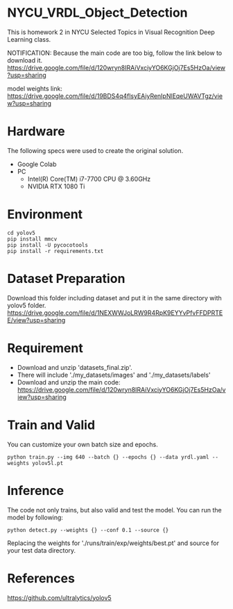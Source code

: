 # NYCU_VRDL_Object_Detection
This is homework 2 in NYCU Selected Topics in Visual Recognition Deep Learning class.

NOTIFICATION:
Because the main code are too big, follow the link below to download it.
https://drive.google.com/file/d/120wryn8IRAiVxciyYO6KGjOj7Es5HzOa/view?usp=sharing

model weights link:
https://drive.google.com/file/d/19BDS4q4flsyEAiyRenIpNlEqeUWAVTgz/view?usp=sharing

# Hardware
The following specs were used to create the original solution.
* Google Colab
* PC
  * Intel(R) Core(TM) i7-7700 CPU @ 3.60GHz
  * NVIDIA RTX 1080 Ti

# Environment
```
cd yolov5
pip install mmcv
pip install -U pycocotools
pip install -r requirements.txt
```

# Dataset Preparation
Download this folder including dataset and put it in the same directory with yolov5 folder.
https://drive.google.com/file/d/1NEXWWJoLRW9R4RpK9EYYvPfvFFDPRTEE/view?usp=sharing

# Requirement
* Download and unzip 'datasets_final.zip'.
* There will include './my_datasets/images' and './my_datasets/labels' 
* Download and unzip the main code: https://drive.google.com/file/d/120wryn8IRAiVxciyYO6KGjOj7Es5HzOa/view?usp=sharing

# Train and Valid
You can customize your own batch size and epochs.
```
python train.py --img 640 --batch {} --epochs {} --data yrdl.yaml --weights yolov5l.pt
```
# Inference
The code not only trains, but also valid and test the model. You can run the model by following:
```
python detect.py --weights {} --conf 0.1 --source {}
```
Replacing the weights for './runs/train/exp/weights/best.pt' and source for your test data directory.

# References
https://github.com/ultralytics/yolov5
